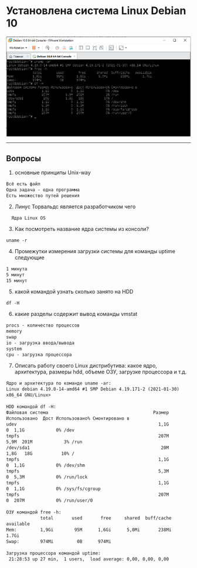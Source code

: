# Установлена система Linux Debian 10
![Image alt](https://github.com/redrockstyle/admlinux/blob/main/deb.PNG)
____
## Вопросы
1. основные принципы Unix-way
```
Всё есть файл
Одна задача - одна программа
Есть множество путей решения
```
2. Линус Торвальдс является разработчиком чего
```
  Ядра Linux OS
```
3. Как посмотреть  название ядра системы из консоли?
```
uname -r
```
4. Промежутки измерения загрузки системы для команды uptime следующие
```
1 минута
5 минут
15 минут
```
5. какой командой узнать сколько занято на HDD
```
df -H
```
6. какие разделы содержит вывод команды vmstat
```	
procs - количество процессов
memory
swap
io - загрузка ввода/вывода
system
cpu - загрузка процессора
```
7. Описать работу своего Linux дистрибутива: какое ядро, архитектура, размеры hdd, объеме ОЗУ, загрузке процессора и т.д.
	
```
Ядро и архитектура по команде uname -ar:	
Linux debian 4.19.0-14-amd64 #1 SMP Debian 4.19.171-2 (2021-01-30) x86_64 GNU/Linux>
	 
HDD командой df -H:
Файловая система                                        Размер Использовано  Дост Использовано% Cмонтировано в
udev                                                      1,1G            0  1,1G            0% /dev
tmpfs                                                     207M         5,9M  201M            3% /run
/dev/sda1                                                  20M         1,8G   18G           10% /
tmpfs                                                     1,1G            0  1,1G            0% /dev/shm
tmpfs                                                     5,3M            0  5,3M            0% /run/lock
tmpfs                                                     1,1G            0  1,1G            0% /sys/fs/cgroup
tmpfs                                                     207M            0  207M            0% /run/user/0
	 
ОЗУ командой free -h:
             total       used       free     shared  buff/cache  available
Mem:         1,9Gi        95M      1,6Gi      5,0Mi       238Mi      1.7Gi
Swap:        974Mi         0B      974Mi
	
Загрузка процессора командой uptime:
 21:28:53 up 27 min,  1 users,  load average: 0,00, 0,00, 0,00
   ```
